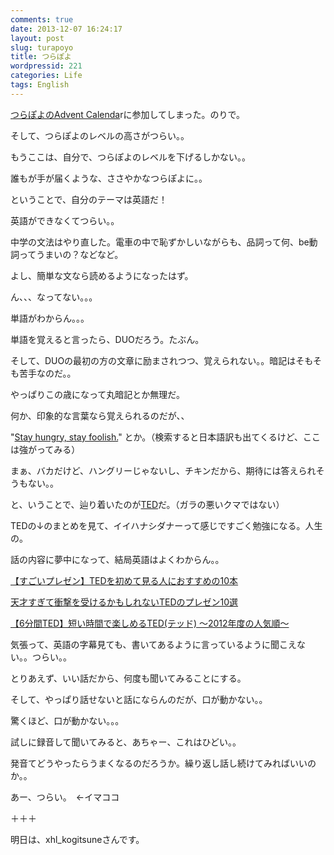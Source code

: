 ```yaml
---
comments: true
date: 2013-12-07 16:24:17
layout: post
slug: turapoyo
title: つらぽよ
wordpressid: 221
categories: Life
tags: English
---
```


[つらぽよのAdvent Calenda](http://www.adventar.org/calendars/84)rに参加してしまった。のりで。

そして、つらぽよのレベルの高さがつらい。。

もうここは、自分で、つらぽよのレベルを下げるしかない。。

誰もが手が届くような、ささやかなつらぽよに。。

<!-- more -->



ということで、自分のテーマは英語だ！

英語ができなくてつらい。。



中学の文法はやり直した。電車の中で恥ずかしいながらも、品詞って何、be動詞ってうまいの？などなど。

よし、簡単な文なら読めるようになったはず。



ん、、、なってない。。。

単語がわからん。。。

単語を覚えると言ったら、DUOだろう。たぶん。

そして、DUOの最初の方の文章に励まされつつ、覚えられない。。暗記はそもそも苦手なのだ。。



やっぱりこの歳になって丸暗記とか無理だ。

何か、印象的な言葉なら覚えられるのだが、、

"[Stay hungry, stay foolish.](http://www.ted.com/talks/steve_jobs_how_to_live_before_you_die.html)" とか。（検索すると日本語訳も出てくるけど、ここは強がってみる）

まぁ、バカだけど、ハングリーじゃないし、チキンだから、期待には答えられそうもない。。



と、いうことで、辿り着いたのが[TED](http://www.ted.com/)だ。（ガラの悪いクマではない）

TEDの↓のまとめを見て、イイハナシダナーって感じですごく勉強になる。人生の。

話の内容に夢中になって、結局英語はよくわからん。。


[【すごいプレゼン】TEDを初めて見る人におすすめの10本](http://matome.naver.jp/odai/2130899017379563201)




[天才すぎて衝撃を受けるかもしれないTEDのプレゼン10選](http://matome.naver.jp/odai/2132210441892106201)




[【6分間TED】短い時間で楽しめるTED(テッド) ～2012年度の人気順～](http://matome.naver.jp/odai/2135295848102349401)




気張って、英語の字幕見ても、書いてあるように言っているように聞こえない。。つらい。。

とりあえず、いい話だから、何度も聞いてみることにする。



そして、やっぱり話せないと話にならんのだが、口が動かない。。

驚くほど、口が動かない。。。

試しに録音して聞いてみると、あちゃー、これはひどい。。



発音てどうやったらうまくなるのだろうか。繰り返し話し続けてみればいいのか。。

あー、つらい。　←イマココ



＋＋＋

明日は、xhl_kogitsuneさんです。
